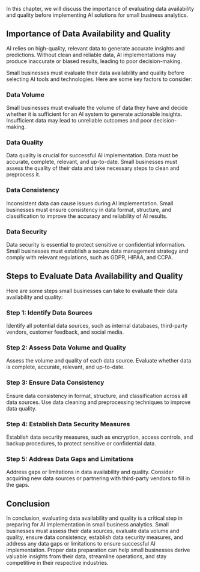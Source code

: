 

In this chapter, we will discuss the importance of evaluating data availability and quality before implementing AI solutions for small business analytics.

Importance of Data Availability and Quality
-------------------------------------------

AI relies on high-quality, relevant data to generate accurate insights and predictions. Without clean and reliable data, AI implementations may produce inaccurate or biased results, leading to poor decision-making.

Small businesses must evaluate their data availability and quality before selecting AI tools and technologies. Here are some key factors to consider:

### Data Volume

Small businesses must evaluate the volume of data they have and decide whether it is sufficient for an AI system to generate actionable insights. Insufficient data may lead to unreliable outcomes and poor decision-making.

### Data Quality

Data quality is crucial for successful AI implementation. Data must be accurate, complete, relevant, and up-to-date. Small businesses must assess the quality of their data and take necessary steps to clean and preprocess it.

### Data Consistency

Inconsistent data can cause issues during AI implementation. Small businesses must ensure consistency in data format, structure, and classification to improve the accuracy and reliability of AI results.

### Data Security

Data security is essential to protect sensitive or confidential information. Small businesses must establish a secure data management strategy and comply with relevant regulations, such as GDPR, HIPAA, and CCPA.

Steps to Evaluate Data Availability and Quality
-----------------------------------------------

Here are some steps small businesses can take to evaluate their data availability and quality:

### Step 1: Identify Data Sources

Identify all potential data sources, such as internal databases, third-party vendors, customer feedback, and social media.

### Step 2: Assess Data Volume and Quality

Assess the volume and quality of each data source. Evaluate whether data is complete, accurate, relevant, and up-to-date.

### Step 3: Ensure Data Consistency

Ensure data consistency in format, structure, and classification across all data sources. Use data cleaning and preprocessing techniques to improve data quality.

### Step 4: Establish Data Security Measures

Establish data security measures, such as encryption, access controls, and backup procedures, to protect sensitive or confidential data.

### Step 5: Address Data Gaps and Limitations

Address gaps or limitations in data availability and quality. Consider acquiring new data sources or partnering with third-party vendors to fill in the gaps.

Conclusion
----------

In conclusion, evaluating data availability and quality is a critical step in preparing for AI implementation in small business analytics. Small businesses must assess their data sources, evaluate data volume and quality, ensure data consistency, establish data security measures, and address any data gaps or limitations to ensure successful AI implementation. Proper data preparation can help small businesses derive valuable insights from their data, streamline operations, and stay competitive in their respective industries.
